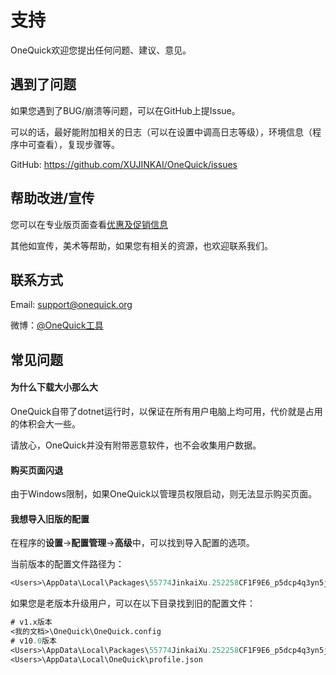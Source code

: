 # 支持

OneQuick欢迎您提出任何问题、建议、意见。

## 遇到了问题

如果您遇到了BUG/崩溃等问题，可以在GitHub上提Issue。

可以的话，最好能附加相关的日志（可以在设置中调高日志等级），环境信息（程序中可查看），复现步骤等。

GitHub: <https://github.com/XUJINKAI/OneQuick/issues>

## 帮助改进/宣传

您可以在专业版页面查看[优惠及促销信息](/pro#优惠及促销信息)

其他如宣传，美术等帮助，如果您有相关的资源，也欢迎联系我们。

## 联系方式

Email: <support@onequick.org>

微博：[@OneQuick工具](https://weibo.com/OneQuick)

## 常见问题

#### 为什么下载大小那么大

OneQuick自带了dotnet运行时，以保证在所有用户电脑上均可用，代价就是占用的体积会大一些。

请放心，OneQuick并没有附带恶意软件，也不会收集用户数据。

#### 购买页面闪退

由于Windows限制，如果OneQuick以管理员权限启动，则无法显示购买页面。

#### 我想导入旧版的配置

在程序的**设置**->**配置管理**->**高级**中，可以找到导入配置的选项。

当前版本的配置文件路径为：

```ps
<Users>\AppData\Local\Packages\55774JinkaiXu.252258CF1F9E6_p5dcp4q3yn5jt\LocalState\profile\profile.json
```

如果您是老版本升级用户，可以在以下目录找到旧的配置文件：

```ps
# v1.x版本
<我的文档>\OneQuick\OneQuick.config
# v10.0版本
<Users>\AppData\Local\Packages\55774JinkaiXu.252258CF1F9E6_p5dcp4q3yn5jt\LocalCache\Local\OneQuick\profile.json
<Users>\AppData\Local\OneQuick\profile.json
```
